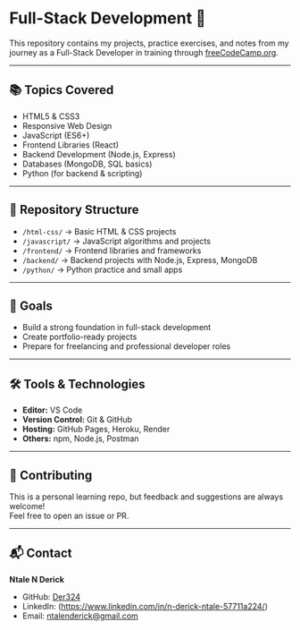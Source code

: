# Full-Stack Development 🚀

This repository contains my projects, practice exercises, and notes from my journey as a Full-Stack Developer in training through [freeCodeCamp.org](https://www.freecodecamp.org).

---

## 📚 Topics Covered
- HTML5 & CSS3
- Responsive Web Design
- JavaScript (ES6+)
- Frontend Libraries (React)
- Backend Development (Node.js, Express)
- Databases (MongoDB, SQL basics)
- Python (for backend & scripting)

---

## 📂 Repository Structure
- `/html-css/` → Basic HTML & CSS projects
- `/javascript/` → JavaScript algorithms and projects
- `/frontend/` → Frontend libraries and frameworks
- `/backend/` → Backend projects with Node.js, Express, MongoDB
- `/python/` → Python practice and small apps

---

## 🎯 Goals
- Build a strong foundation in full-stack development
- Create portfolio-ready projects
- Prepare for freelancing and professional developer roles

---

## 🛠️ Tools & Technologies
- **Editor:** VS Code  
- **Version Control:** Git & GitHub  
- **Hosting:** GitHub Pages, Heroku, Render  
- **Others:** npm, Node.js, Postman  

---

## 🤝 Contributing
This is a personal learning repo, but feedback and suggestions are always welcome!  
Feel free to open an issue or PR.

---

## 📬 Contact
**Ntale N Derick**  
- GitHub: [Der324](https://github.com/Der324)  
- LinkedIn: (https://www.linkedin.com/in/n-derick-ntale-57711a224/)  
- Email: ntalenderick@gmail.com
